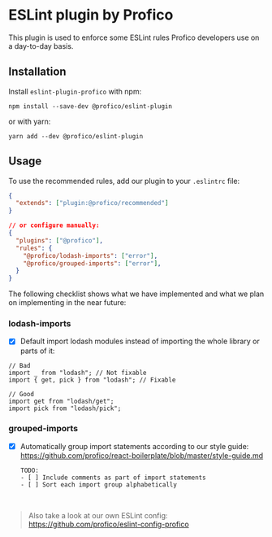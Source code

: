 # ESLint plugin by Profico

This plugin is used to enforce some ESLint rules Profico developers use on a day-to-day basis.

## Installation

Install `eslint-plugin-profico` with npm:

```
npm install --save-dev @profico/eslint-plugin
```

or with yarn:

```
yarn add --dev @profico/eslint-plugin
```

## Usage

To use the recommended rules, add our plugin to your `.eslintrc` file:

```json
{
  "extends": ["plugin:@profico/recommended"]
}

// or configure manually:
{
  "plugins": ["@profico"],
  "rules": {
    "@profico/lodash-imports": ["error"],
    "@profico/grouped-imports": ["error"],
  }
}
```

The following checklist shows what we have implemented and what we plan on implementing in the near future:

### <a name="lodash-imports">lodash-imports</a>

- [x] Default import lodash modules instead of importing the whole library or parts of it:

```tsx
// Bad
import _ from "lodash"; // Not fixable
import { get, pick } from "lodash"; // Fixable

// Good
import get from "lodash/get";
import pick from "lodash/pick";
```

### <a name="grouped-imports">grouped-imports</a>

- [x] Automatically group import statements according to our style guide:
      https://github.com/profico/react-boilerplate/blob/master/style-guide.md

      TODO:
      - [ ] Include comments as part of import statements
      - [ ] Sort each import group alphabetically

<br />
      
> Also take a look at our own ESLint config: https://github.com/profico/eslint-config-profico
